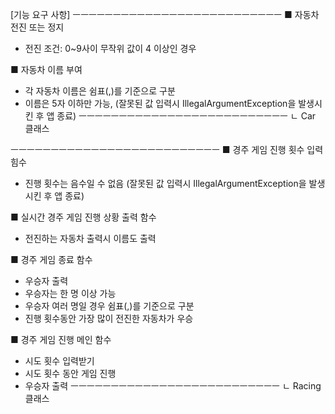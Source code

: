 [기능 요구 사항]
ㅡㅡㅡㅡㅡㅡㅡㅡㅡㅡㅡㅡㅡㅡㅡㅡㅡㅡㅡㅡㅡㅡㅡㅡㅡㅡ
■ 자동차 전진 또는 정지
- 전진 조건: 0~9사이 무작위 값이 4 이상인 경우

■ 자동차 이름 부여
- 각 자동차 이름은 쉼표(,)를 기준으로 구분
- 이름은 5자 이하만 가능, (잘못된 값 입력시 IllegalArgumentException을 발생시킨 후 앱 종료) 
ㅡㅡㅡㅡㅡㅡㅡㅡㅡㅡㅡㅡㅡㅡㅡㅡㅡㅡㅡㅡㅡㅡㅡㅡㅡㅡ
ㄴ Car 클래스

ㅡㅡㅡㅡㅡㅡㅡㅡㅡㅡㅡㅡㅡㅡㅡㅡㅡㅡㅡㅡㅡㅡㅡㅡㅡㅡ
■ 경주 게임 진행 횟수 입력 힘수
- 진행 횟수는 음수일 수 없음 (잘못된 값 입력시 IllegalArgumentException을 발생시킨 후 앱 종료)

■ 실시간 경주 게임 진행 상황 출력 함수
- 전진하는 자동차 출력시 이름도 출력

■ 경주 게임 종료 함수
- 우승자 출력
- 우승자는 한 명 이상 가능
- 우승자 여러 명일 경우 쉼표(,)를 기준으로 구분
- 진행 횟수동안 가장 많이 전진한 자동차가 우승

■ 경주 게임 진행 메인 함수
- 시도 횟수 입력받기
- 시도 횟수 동안 게임 진행
- 우승자 출력
ㅡㅡㅡㅡㅡㅡㅡㅡㅡㅡㅡㅡㅡㅡㅡㅡㅡㅡㅡㅡㅡㅡㅡㅡㅡㅡ
ㄴ Racing 클래스




